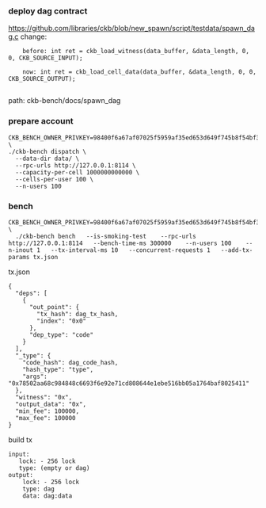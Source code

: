 


### deploy dag contract
https://github.com/libraries/ckb/blob/new_spawn/script/testdata/spawn_dag.c
change:
```angular2html
    before: int ret = ckb_load_witness(data_buffer, &data_length, 0, 0, CKB_SOURCE_INPUT);

    now: int ret = ckb_load_cell_data(data_buffer, &data_length, 0, 0, CKB_SOURCE_OUTPUT);
    
```
path: ckb-bench/docs/spawn_dag



### prepare account
```angular2html
CKB_BENCH_OWNER_PRIVKEY=98400f6a67af07025f5959af35ed653d649f745b8f54bf3f07bef9bd605ee946 \
./ckb-bench dispatch \
  --data-dir data/ \
  --rpc-urls http://127.0.0.1:8114 \
  --capacity-per-cell 1000000000000 \
  --cells-per-user 100 \
  --n-users 100
```

### bench
```angular2html
CKB_BENCH_OWNER_PRIVKEY=98400f6a67af07025f5959af35ed653d649f745b8f54bf3f07bef9bd605ee946 \
  ./ckb-bench bench   --is-smoking-test    --rpc-urls http://127.0.0.1:8114   --bench-time-ms 300000    --n-users 100    --n-inout 1   --tx-interval-ms 10   --concurrent-requests 1   --add-tx-params tx.json

```

tx.json
```angular2html
{
  "deps": [
    {
      "out_point": {
        "tx_hash": dag_tx_hash,
        "index": "0x0"
      },
      "dep_type": "code"
    }
  ],
  "_type": {
    "code_hash": dag_code_hash,
    "hash_type": "type",
    "args": "0x78502aa68c984848c6693f6e92e71cd808644e1ebe516bb05a1764baf8025411"
  },
  "witness": "0x",
  "output_data": "0x",
  "min_fee": 100000,
  "max_fee": 100000
}

```

build tx
```angular2html
input: 
   lock: - 256 lock
   type: (empty or dag)
output:
    lock: - 256 lock
    type: dag
    data: dag:data
```
